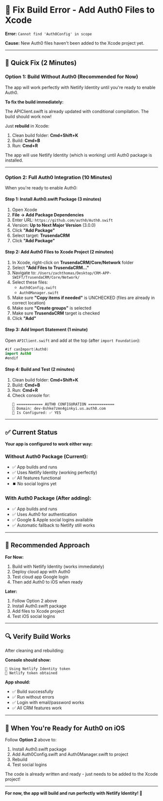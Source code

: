 # 🔧 Fix Build Error - Add Auth0 Files to Xcode

**Error:** `Cannot find 'Auth0Config' in scope`

**Cause:** New Auth0 files haven't been added to the Xcode project yet.

---

## 🚀 Quick Fix (2 Minutes)

### Option 1: Build Without Auth0 (Recommended for Now)

The app will work perfectly with Netlify Identity until you're ready to enable Auth0.

**To fix the build immediately:**

The APIClient.swift is already updated with conditional compilation. The build should work now!

Just **rebuild** in Xcode:
1. Clean build folder: **Cmd+Shift+K**
2. Build: **Cmd+B**
3. Run: **Cmd+R**

The app will use Netlify Identity (which is working) until Auth0 package is installed.

---

### Option 2: Full Auth0 Integration (10 Minutes)

When you're ready to enable Auth0:

#### Step 1: Install Auth0.swift Package (3 minutes)

1. Open Xcode
2. **File → Add Package Dependencies**
3. Enter URL: `https://github.com/auth0/Auth0.swift`
4. Version: **Up to Next Major Version** (3.0.0)
5. Click **"Add Package"**
6. Select target: **TrusendaCRM**
7. Click **"Add Package"**

#### Step 2: Add Auth0 Files to Xcode Project (2 minutes)

1. In Xcode, right-click on **TrusendaCRM/Core/Network** folder
2. Select **"Add Files to TrusendaCRM..."**
3. Navigate to: `/Users/zachthomas/Desktop/CRM-APP-SWIFT/TrusendaCRM/Core/Network/`
4. Select these files:
   - `Auth0Config.swift`
   - `Auth0Manager.swift`
5. Make sure **"Copy items if needed"** is UNCHECKED (files are already in correct location)
6. Make sure **"Create groups"** is selected
7. Make sure **TrusendaCRM** target is checked
8. Click **"Add"**

#### Step 3: Add Import Statement (1 minute)

Open `APIClient.swift` and add at the top (after `import Foundation`):

```swift
#if canImport(Auth0)
import Auth0
#endif
```

#### Step 4: Build and Test (2 minutes)

1. Clean build folder: **Cmd+Shift+K**
2. Build: **Cmd+B**
3. Run: **Cmd+R**
4. Check console for:
   ```
   🔐 ============ AUTH0 CONFIGURATION ============
   🔐 Domain: dev-8shke7zmn4ginkyi.us.auth0.com
   🔐 Is Configured: ✅ YES
   ```

---

## ✅ Current Status

**Your app is configured to work either way:**

### Without Auth0 Package (Current):
- ✅ App builds and runs
- ✅ Uses Netlify Identity (working perfectly)
- ✅ All features functional
- ⏹️ No social logins yet

### With Auth0 Package (After adding):
- ✅ App builds and runs
- ✅ Uses Auth0 for authentication
- ✅ Google & Apple social logins available
- ✅ Automatic fallback to Netlify still works

---

## 🎯 Recommended Approach

**For Now:**
1. Build with Netlify Identity (works immediately)
2. Deploy cloud app with Auth0
3. Test cloud app Google login
4. Then add Auth0 to iOS when ready

**Later:**
1. Follow Option 2 above
2. Install Auth0.swift package
3. Add files to Xcode project
4. Test iOS social logins

---

## 🔍 Verify Build Works

After cleaning and rebuilding:

**Console should show:**
```
🔐 Using Netlify Identity token
🔐 Netlify token obtained
```

**App should:**
- ✅ Build successfully
- ✅ Run without errors
- ✅ Login with email/password works
- ✅ All CRM features work

---

## 📱 When You're Ready for Auth0 on iOS

Follow **Option 2** above to:
1. Install Auth0.swift package
2. Add Auth0Config.swift and Auth0Manager.swift to project
3. Rebuild
4. Test social logins

The code is already written and ready - just needs to be added to the Xcode project!

---

**For now, the app will build and run perfectly with Netlify Identity! 🚀**

